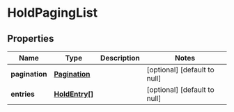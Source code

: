 # HoldPagingList

## Properties
| Name           | Type                            | Description | Notes                        |
|----------------|---------------------------------|-------------|------------------------------|
| **pagination** | [**Pagination**](Pagination.md) |             | [optional] [default to null] |
| **entries**    | [**HoldEntry[]**](HoldEntry.md) |             | [optional] [default to null] |
